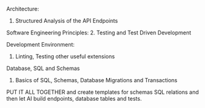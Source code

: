 
Architecture: 
1. Structured Analysis of the API Endpoints

Software Engineering Principles:
2. Testing and Test Driven Development 

Development Environment: 
1. Linting, Testing other useful extensions

Database, SQL and Schemas
1. Basics of SQL, Schemas, Database Migrations and Transactions

PUT IT ALL TOGETHER and create templates for schemas SQL relations and then let AI build endpoints, database tables and tests. 






